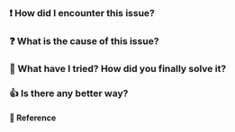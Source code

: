 ### ❗️ How did I encounter this issue?

### ❓ What is the cause of this issue?

### 🔨 What have I tried? How did you finally solve it?

### 👍 Is there any better way?

#### 🙏 Reference